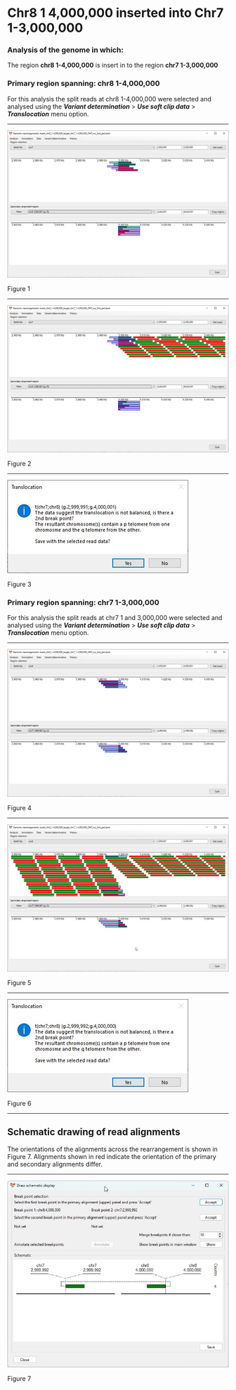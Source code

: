 # Chr8 1 4,000,000  inserted into Chr7 1-3,000,000

### Analysis of the genome in which: 

The region **chr8 1-4,000,000** is insert in to the region **chr7 1-3,000,000**

### Primary region spanning: chr8 1-4,000,000 

For this analysis the split reads at chr8 1-4,000,000 were selected and analysed using the ___Variant determination___ > ___Use soft clip data___ > ___Translocation___ menu option.<hr />

![image](images/insert_chr8_1-4,000,000_target_chr7_1-3,000,000_ONT_no_2nd_pair_1.jpg)

Figure 1

<hr />

![image](images/insert_chr8_1-4,000,000_target_chr7_1-3,000,000_ONT_no_2nd_pair_1_all.jpg)

Figure 2

<hr />

![image](images/insert_chr8_1-4,000,000_target_chr7_1-3,000,000_ONT_no_2nd_pair_1_results.jpg)

Figure 3

### Primary region spanning: chr7 1-3,000,000 

For this analysis the split reads at chr7 1 and 3,000,000 were selected and analysed using the ___Variant determination___ > ___Use soft clip data___ > ___Translocation___ menu option.<hr />

![image](images/insert_chr8_1-4,000,000_target_chr7_1-3,000,000_ONT_no_2nd_pair_2.jpg)

Figure 4

<hr />

![image](images/insert_chr8_1-4,000,000_target_chr7_1-3,000,000_ONT_no_2nd_pair_2_all.jpg)

Figure 5

<hr />

![image](images/insert_chr8_1-4,000,000_target_chr7_1-3,000,000_ONT_no_2nd_pair_2_results.jpg)

Figure 6

<hr />

## Schematic drawing of read alignments

The orientations of the alignments across the rearrangement is shown in Figure 7. Alignments shown in red indicate the orientation of the primary and secondary alignments differ.

<hr />

![image](images/insert_chr8_1-4,000,000_target_chr7_1-3,000,000_ONT_no_2nd_pair.jpg)

Figure 7